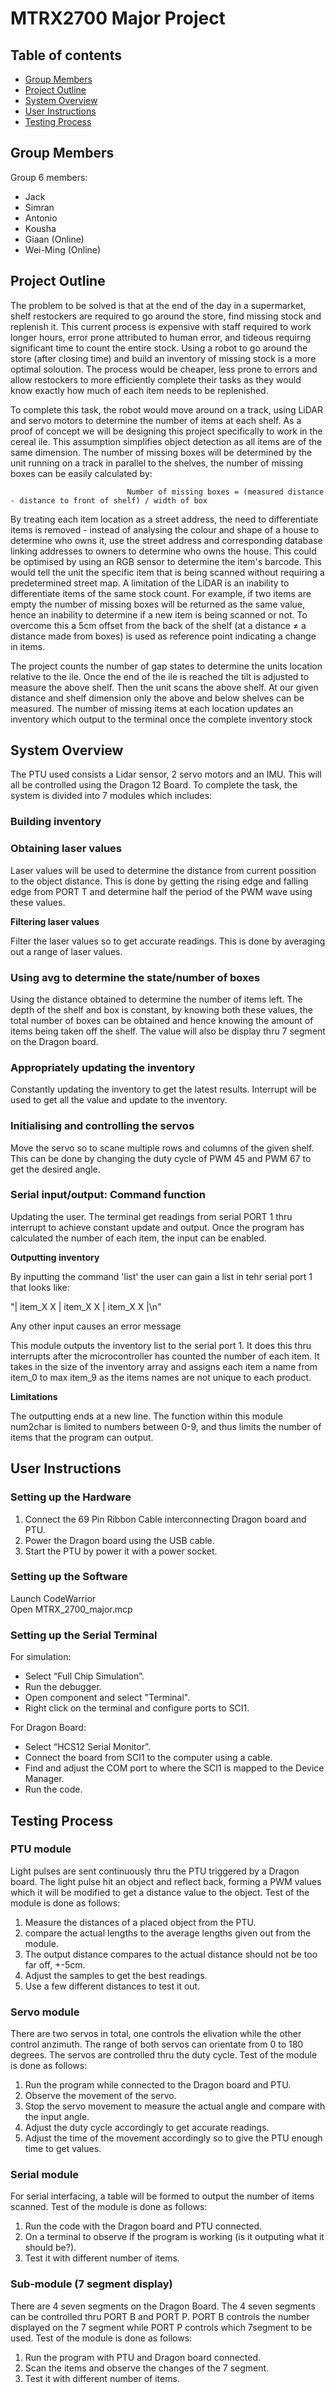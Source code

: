 # MTRX2700 Major Project

## Table of contents
- [Group Members](#group-members)
- [Project Outline](#project-outline)
- [System Overview](#system-overview)
- [User Instructions](#user-instructions)
- [Testing Process](#testing-process)



## Group Members
Group 6 members:  
- Jack
- Simran
- Antonio
- Kousha
- Giaan (Online)
- Wei-Ming (Online)

## Project Outline
The problem to be solved is that at the end of the day in a supermarket, shelf restockers are required to go around the store, find missing stock and replenish it. This current process is expensive with staff required to work longer hours, error prone attributed to human error, and tideous requirng significant time to count the entire stock. Using a robot to go around the store (after closing time) and build an inventory of missing stock is a more optimal soloution. The process would be cheaper, less prone to errors and allow restockers to more efficiently complete their tasks as they would know exactly how much of each item needs to be replenished.

To complete this task, the robot would move around on a track, using LiDAR and servo motors to determine the number of items at each shelf. As a proof of concept we will be designing this project specifically to work in the cereal ile. This assumption simplifies object detection as all items are of the same dimension. The number of missing boxes will be determined by the unit running on a track in parallel to the shelves, the number of missing boxes can be easily calculated by:

                              Number of missing boxes = (measured distance - distance to front of shelf) / width of box

By treating each item location as a street address, the need to differentiate items is removed - instead of analysing the colour and shape of a house to determine who owns it, use the street address and corresponding database linking addresses to owners to determine who owns the house. This could be optimised by using an RGB sensor to determine the item's barcode. This would tell the unit the specific item that is being scanned without requiring a predetermined street map. A limitation of the LiDAR is an inability to differentiate items of the same stock count. For example, if two items are empty the number of missing boxes will be returned as the same value, hence an inability to determine if a new item is being scanned or not. To overcome this a 5cm offset from the back of the shelf (at a distance ≠ a distance made from boxes) is used as reference point indicating a change in items.

The project counts the number of gap states to determine the units location relative to the ile. Once the end of the ile is reached the tilt is adjusted to measure the above shelf. Then the unit scans the above shelf. At our given distance and shelf dimension only the above and below shelves can be measured. The number of missing items at each location updates an inventory which output to the terminal once the complete inventory stock

## System Overview
The PTU used consists a Lidar sensor, 2 servo motors and an IMU. This will all be controlled using the Dragon 12 Board. To complete the task, the system is divided into 7 modules which includes:
### Building inventory

###  Obtaining laser values

Laser values will be used to determine the distance from current possition to the object distance. This is done by getting the rising edge and falling edge from PORT T and determine half the period of the PWM wave using these values.

**Filtering laser values**

Filter the laser values so to get accurate readings. This is done by averaging out a range of laser values.

### Using avg to determine the state/number of boxes

Using the distance obtained to determine the number of items left. The depth of the shelf and box is constant, by knowing both these values, the total number of boxes can be obtained and hence knowing the amount of items being taken off the shelf. The value will also be display thru 7 segment on the Dragon board.

### Appropriately updating the inventory

Constantly updating the inventory to get the latest results. Interrupt will be used to get all the value and update to the inventory.

### Initialising and controlling the servos

Move the servo so to scane multiple rows and columns of the given shelf. This can be done by changing the duty cycle of PWM 45 and PWM 67 to get the desired angle.

### Serial input/output: Command function

Updating the user. The terminal get readings from serial PORT 1 thru interrupt to achieve constant update and output.
Once the program has calculated the number of each item, the input can be enabled.

**Outputting inventory**
 
By inputting the command 'list' the user can gain a list in tehr serial port 1 that looks like:

"|  item_X    X  |  item_X    X  |  item_X    X  |\n"  

Any other input causes an error message

This module outputs the inventory list to the serial port 1. It does this thru interrupts after the microcontroller has counted the number of each item.
It takes in the size of the inventory array and assigns each item a name from item_0 to max item_9 as the items names are not unique to each product.

**Limitations**

The outputting ends at a new line.
The function within this module num2char is limited to numbers between 0-9, and thus limits the number of items that the program can output.

## User Instructions
 
### Setting up the Hardware
1. Connect the 69 Pin Ribbon Cable interconnecting Dragon board and PTU.
2. Power the Dragon board using the USB cable.
3. Start the PTU by power it with a power socket.   

### Setting up the Software
Launch CodeWarrior   
Open MTRX_2700_major.mcp  

### Setting up the Serial Terminal  
For simulation:
- Select “Full Chip Simulation”.
- Run the debugger.
- Open component and select "Terminal".
- Right click on the terminal and configure ports to SCI1.

For Dragon Board:
- Select “HCS12 Serial Monitor”.
- Connect the board from SCI1 to the computer using a cable.
- Find and adjust the COM port to where the SCI1 is mapped to the Device Manager.
- Run the code.  

## Testing Process  
### PTU module
Light pulses are sent continuously thru the PTU triggered by a Dragon board. The light pulse hit an object and reflect back, forming a PWM values which it will be modified to get a distance value to the object.
Test of the module is done as follows:
1. Measure the distances of a placed object from the PTU.
2. compare the actual lengths to the average lengths given out from the module.
3. The output distance compares to the actual distance should not be too far off, +-5cm.
4. Adjust the samples to get the best readings.
5. Use a few different distances to test it out.

### Servo module
There are two servos in total, one controls the elivation while the other control anzimuth. The range of both servos can orientate from 0 to 180 degrees. The servos are controlled thru the duty cycle.
Test of the module is done as follows:
1. Run the program while connected to the Dragon board and PTU.
2. Observe the movement of the servo.
3. Stop the servo movement to measure the actual angle and compare with the input angle.
4. Adjust the duty cycle accordingly to get accurate readings.
5. Adjust the time of the movement accordingly so to give the PTU enough time to get values.

### Serial module
For serial interfacing, a table will be formed to output the number of items scanned.
Test of the module is done as follows:
1. Run the code with the Dragon board and PTU connected.
2. On a terminal to observe if the program is working (is it outputing what it should be?).
3. Test it with different number of items.

### Sub-module (7 segment display)
There are 4 seven segments on the Dragon Board. The 4 seven segments can be controlled thru PORT B and PORT P. PORT B controls the number displayed on the 7 segment while PORT P controls which 7segment to be used.
Test of the module is done as follows:
1. Run the program with PTU and Dragon board connected.
2. Scan the items and observe the changes of the 7 segment.
3. Test it with different number of items.
